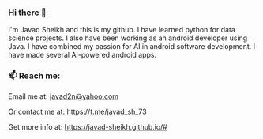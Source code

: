 ### Hi there 👋
I'm Javad Sheikh and this is my github. I have learned python for data science projects. I also have been working as an android developer using Java. I have combined my passion for AI in android software development. I have made several AI-powered android apps.



### 📫 Reach me:

Email me at: javad2n@yahoo.com

Or contact me at: https://t.me/javad_sh_73

Get more info at: https://javad-sheikh.github.io/#

<!--
**javad-sheikh/javad-sheikh** is a ✨ _special_ ✨ repository because its `README.md` (this file) appears on your GitHub profile.

Here are some ideas to get you started:

- 🔭 I’m currently working on ...
- 🌱 I’m currently learning ...
- 👯 I’m looking to collaborate on ...
- 🤔 I’m looking for help with ...
- 💬 Ask me about ...
- 😄 Pronouns: ...
- ⚡ Fun fact: ...
-->
